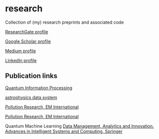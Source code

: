 # research
Collection of (my) research preprints and associated code

[ResearchGate profile](https://www.researchgate.net/profile/Nimish_Mishra)

[Google Scholar profile](https://scholar.google.com/citations?user=LWFyS-gAAAAJ&hl=en&authuser=1)

[Medium profile](https://medium.com/@neelam.nimish)

[LinkedIn profile](https://www.linkedin.com/in/nimish-mishra-2ab313106/)

## Publication links

[Quantum Information Processing](https://link.springer.com/article/10.1007/s11128-019-2512-2)

[astrophysics data system](https://ui.adsabs.harvard.edu/abs/2019QuIP...19...17M/abstract)

[Pollution Research, EM International](http://www.envirobiotechjournals.com/article_abstract.php?aid=8650&iid=248&jid=4)

[Pollution Research, EM International](http://www.envirobiotechjournals.com/article_abstract.php?aid=8207&iid=239&jid=4)

Quantum Machine Learning [Data Management, Analytics and Innovation. Advances in Intelligent Systems and Computing, Springer](https://link.springer.com/chapter/10.1007%2F978-981-15-5619-7_8)